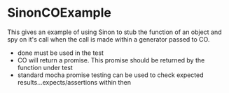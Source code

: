 # SinonCOExample

This gives an example of using Sinon to stub the function of an object and spy on it's call when the call is made within a generator passed to CO.

* done must be used in the test
* CO will return a promise. This promise should be returned by the function under test
* standard mocha promise testing can be used to check expected results...expects/assertions within then

